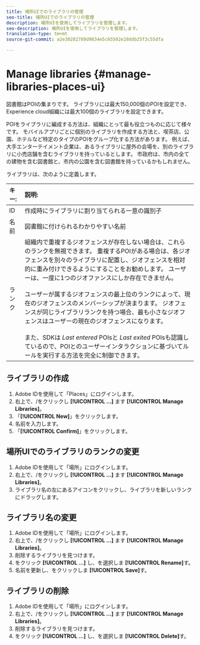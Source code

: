 ```yaml
---
title: 場所UIでのライブラリの管理
seo-title: 場所UIでのライブラリの管理
description: 場所UIを使用してライブラリを管理します。
seo-description: 場所UIを使用してライブラリを管理します。
translation-type: tm+mt
source-git-commit: a2e30282789d9834e5c65502e28ddb25f3c55dfa

---
```



# Manage libraries {#manage-libraries-places-ui}

図書館はPOIの集まりです。 ライブラリには最大150,000個のPOIを設定でき、Experience cloud組織には最大100個のライブラリを設定できます。

POIをライブラリに編成する方法は、組織にとって最も役立つものに応じて様々です。 モバイルアプリごとに個別のライブラリを作成する方法と、喫茶店、公園、ホテルなど特定のタイプのPOIをグループ化する方法があります。 例えば、大手エンターテイメント企業は、あるライブラリに屋外の会場を、別のライブラリに小売店舗を含むライブラリを持っているとします。 市政府は、市内の全ての建物を含む図書館と、市内の公園を含む図書館を持っているかもしれません。

ライブラリは、次のように定義します。

| キー: | 説明: |
| :--- | :--- |
| ID | 作成時にライブラリに割り当てられる一意の識別子 |
| 名前 | 図書館に付けられるわかりやすい名前 |
| ランク | 組織内で重複するジオフェンスが存在しない場合は、これらのランクを無視できます。 重複するPOIがある場合は、各ジオフェンスを別々のライブラリに配置し、ジオフェンスを相対的に重み付けできるようにすることをお勧めします。 ユーザーは、一度に1つのジオファンスにしか存在できません。 <br><br>ユーザーが属するジオフェンスの最上位のランクによって、現在のジオフェンスのメンバーシップが決まります。 ジオフェンスが同じライブラリランクを持つ場合、最も小さなジオフェンスはユーザーの現在のジオフェンスになります。 <br><br>また、SDKは *Last entered* POIsと *Last exited* POIsも認識しているので、POIとのユーザーインタラクションに基づいてルールを実行する方法を完全に制御できます。 |

## ライブラリの作成

1. Adobe IDを使用して「Places」にログインします。
1. 右上で、/をクリックし **[!UICONTROL ...]** ます **[!UICONTROL Manage Libraries]**。
1. 「**[!UICONTROL New]**」をクリックします。
1. 名前を入力します。
1. 「**[!UICONTROL Confirm]**」をクリックします。

## 場所UIでのライブラリのランクの変更

1. Adobe IDを使用して「場所」にログインします。
1. 右上で、/をクリックし **[!UICONTROL ...]** ます **[!UICONTROL Manage Libraries]**。
1. ライブラリ名の左にあるアイコンをクリックし、ライブラリを新しいランクにドラッグします。

## ライブラリ名の変更

1. Adobe IDを使用して「場所」にログインします。
1. 右上で、/をクリックし **[!UICONTROL ...]** ます **[!UICONTROL Manage Libraries]**。
1. 削除するライブラリを見つけます。
1. をクリック **[!UICONTROL ...]** し、を選択しま **[!UICONTROL Rename]**&#x200B;す。
1. 名前を更新し、をクリックしま **[!UICONTROL Save]**&#x200B;す。

## ライブラリの削除

1. Adobe IDを使用して「場所」にログインします。
1. 右上で、/をクリックし **[!UICONTROL ...]** ます **[!UICONTROL Manage Libraries]**。
1. 削除するライブラリを見つけます。
1. をクリック **[!UICONTROL ...]** し、を選択しま **[!UICONTROL Delete]**&#x200B;す。

